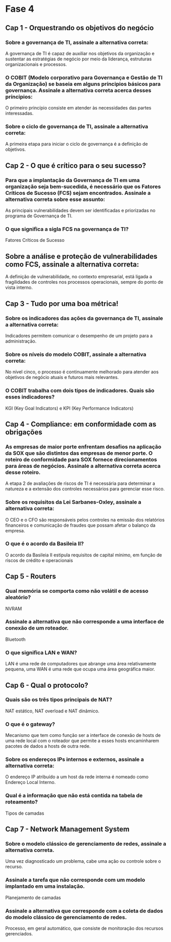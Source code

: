 # Fase 4
## Cap 1 - Orquestrando os objetivos do negócio
### Sobre a governança de TI, assinale a alternativa correta:
A governança de TI é capaz de auxiliar nos objetivos da organização e sustentar as estratégias de negócio por meio da liderança, estruturas organizacionais e processos.
### O COBIT (Modelo corporativo para Governança e Gestão de TI da Organização) se baseia em alguns príncipios básicos para governança. Assinale a alternativa correta acerca desses príncipios:
O primeiro princípio consiste em atender às necessidades das partes interessadas.
### Sobre o ciclo de governança de TI, assinale a alternativa correta:
A primeira etapa para iniciar o ciclo de governança é a definição de objetivos.
## Cap 2 - O que é crítico para o seu sucesso?
### Para que a implantação da Governança de TI em uma organização seja bem-sucedida, é necessário que os Fatores Críticos de Sucesso (FCS) sejam encontrados. Assinale a alternativa correta sobre esse assunto:
As principais vulnerabilidades devem ser identificadas e priorizadas no programa de Governança de TI.
### O que significa a sigla FCS na governança de TI?
Fatores Críticos de Sucesso
## Sobre a análise e proteção de vulnerabilidades como FCS, assinale a alternativa correta:
A definição de vulnerabilidade,   no contexto empresarial, está ligada a fragilidades de controles nos processos operacionais,  sempre do ponto de vista interno.
## Cap 3 - Tudo por uma boa métrica!
### Sobre os indicadores das ações da governança de TI, assinale a alternativa correta:
Indicadores permitem comunicar o desempenho de um projeto para a administração.
### Sobre os níveis do modelo COBIT, assinale a alternativa correta:
No nível cinco, o processo é  continuamente melhorado para atender aos objetivos de negócio atuais e futuros mais relevantes.
### O COBIT trabalha com dois tipos de indicadores. Quais são esses indicadores?
KGI (Key Goal Indicators) e KPI (Key Performance Indicators)
## Cap 4 - Compliance: em conformidade com as obrigações
### As empresas de maior porte enfrentam desafios na aplicação da SOX que são distintos das empresas de menor porte. O roteiro de conformidade para SOX fornece direcionamentos para áreas de negócios. Assinale a alternativa correta acerca desse roteiro.
A etapa 2 de avaliações de riscos de TI é necessária para determinar a natureza e a extensão dos controles necessários para gerenciar esse risco.
### Sobre os requisitos da Lei Sarbanes-Oxley, assinale a alternativa correta:
O CEO e o CFO são responsáveis pelos controles na emissão dos relatórios financeiros e comunicação de fraudes que possam afetar o balanço da empresa.
### O que é o acordo da Basileia II?
O acordo da Basileia II estipula requisitos de capital mínimo, em função de riscos de crédito e operacionais
## Cap 5 - Routers
### Qual memória se comporta como não volátil e de acesso aleatório?
NVRAM
### Assinale a alternativa que não corresponde a uma interface de conexão de um roteador.
Bluetooth
### O que significa LAN e WAN?
LAN é uma rede de computadores que abrange uma área relativamente pequena, uma WAN é uma rede que ocupa uma área geográfica maior.
## Cap 6 - Qual o protocolo?
### Quais são os três tipos principais de NAT?
NAT estático, NAT overload e NAT dinâmico.
### O que é o gateway?
Mecanismo que tem como função ser a interface de conexão de hosts de uma rede local com o roteador que permite a esses hosts encaminharem pacotes de dados a hosts de outra rede.
### Sobre os endereços IPs internos e externos, assinale a alternativa correta:
O endereço IP atribuído a um host da rede interna é nomeado como Endereço Local Interno.
### Qual é a informação que não está contida na tabela de roteamento?
Tipos de camadas
## Cap 7 - Network Management System
### Sobre o modelo clássico de gerenciamento de redes, assinale a alternativa correta.
Uma vez diagnosticado um problema, cabe uma ação ou controle sobre o recurso.
### Assinale a tarefa que não corresponde com um modelo implantado em uma instalação.
Planejamento de camadas
### Assinale a alternativa que corresponde com a coleta de dados do modelo clássico de gerenciamento de redes.
Processo, em geral automático, que consiste de monitoração dos recursos gerenciados.
